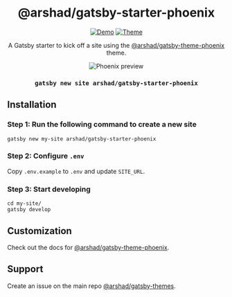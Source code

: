 <div align="center">
<h1>@arshad/gatsby-starter-phoenix</h1>
</div>

<p align="center">
  <a href="https://arshad-gatsby-example-phoenix.netlify.com"><img src="https://img.shields.io/badge/demo-netlify-success" alt="Demo"></a>
<a href="https://github.com/arshad/gatsby-themes/tree/master/themes/gatsby-theme-phoenix"><img src="https://img.shields.io/badge/%40arshad%2Fgatsby--themes-phoenix-blueviolet" alt="Theme"></a>
</p>

<p align="center">
A Gatsby starter to kick off a site using the <a href="https://github.com/arshad/gatsby-themes/tree/master/themes/gatsby-theme-phoenix">@arshad/gatsby-theme-phoenix</a> theme.
</p>

<p align="center">
  <img src="https://arshad.io/uploads/gatsby-theme-phoenix-screenshot.jpg" alt="Phoenix preview" />
</p>

<h3 align="center"><code>gatsby new site arshad/gatsby-starter-phoenix</code></h3>

## Installation

### Step 1: Run the following command to create a new site

```shell
gatsby new my-site arshad/gatsby-starter-phoenix
```

### Step 2: Configure `.env`

Copy `.env.example` to `.env` and update `SITE_URL`.

### Step 3: Start developing

```shell
cd my-site/
gatsby develop
```

## Customization

Check out the docs for [@arshad/gatsby-theme-phoenix](https://github.com/arshad/gatsby-themes/tree/master/themes/gatsby-theme-phoenix).

## Support

Create an issue on the main repo [@arshad/gatsby-themes](https://github.com/arshad/gatsby-themes/issues).
